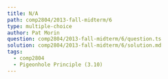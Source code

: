 ```yaml
---
title: N/A
path: comp2804/2013-fall-midterm/6
type: multiple-choice
author: Pat Morin
question: comp2804/2013-fall-midterm/6/question.ts
solution: comp2804/2013-fall-midterm/6/solution.md
tags:
  - comp2804
  - Pigeonhole Principle (3.10)
---
```

